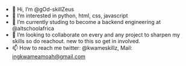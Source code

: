 - 👋 Hi, I’m @gOd-skillZeus
- 👀 I’m interested in python, html, css, javascript
- 🌱 I’m currently studing to become a backend engineering at @altschoolafrica
- 💞️ I’m looking to collaborate on every and any project to sharpen my skills so do reachout. new to this so get in involved.
- 📫 How to reach me twitter: @kwameskillz, Mail: ingkwameamoah@gmail.com

<!---
gOd-skillZeus/gOd-skillZeus is a ✨ special ✨ repository because its `README.md` (this file) appears on your GitHub profile.
You can click the Preview link to take a look at your changes.
--->
